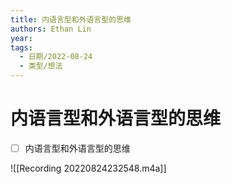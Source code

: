 ```yaml
---
title: 内语言型和外语言型的思维
authors: Ethan Lin
year:
tags:
  - 日期/2022-08-24 
  - 类型/想法 
---
```



# 内语言型和外语言型的思维





- [ ] 内语言型和外语言型的思维

![[Recording 20220824232548.m4a]]
